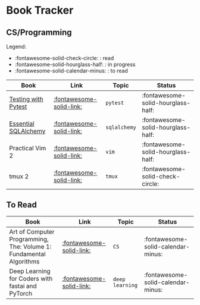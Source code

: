 Book Tracker
===

CS/Programming
---

Legend:

- :fontawesome-solid-check-circle: : read
- :fontawesome-solid-hourglass-half: : in progress
- :fontawesome-solid-calendar-minus: : to read

| Book                                                                                                | Link                                                                                                          | Topic      | Status                             |
|-----------------------------------------------------------------------------------------------------|---------------------------------------------------------------------------------------------------------------|------------|------------------------------------|
| [Testing with Pytest](../../programming/python/pytest/testing-with-pytest/index.md)                 | [:fontawesome-solid-link:](https://learning.oreilly.com/library/view/python-testing-with/9781680502848/)      | `pytest`     | :fontawesome-solid-hourglass-half: |
| [Essential SQLAlchemy](../../programming/python/databases/sqlalchemy/essential-sqlalchemy/index.md) | [:fontawesome-solid-link:](https://learning.oreilly.com/library/view/essential-sqlalchemy-2nd/9781491916544/) | `sqlalchemy` | :fontawesome-solid-hourglass-half: |
| Practical Vim 2                                                                                     | [:fontawesome-solid-link:](https://learning.oreilly.com/library/view/practical-vim-2nd/9781680501629/)        | `vim`        | :fontawesome-solid-hourglass-half: |
| tmux 2                                                                                              | [:fontawesome-solid-link:](https://learning.oreilly.com/library/view/tmux-2/9781680502374/)                   | `tmux`       | :fontawesome-solid-check-circle:   |

To Read
---

| Book                                                               | Link                                                                                                   | Topic         | Status                             |
|--------------------------------------------------------------------|--------------------------------------------------------------------------------------------------------|---------------|------------------------------------|
| Art of Computer Programming, The: Volume 1: Fundamental Algorithms | [:fontawesome-solid-link:](https://learning.oreilly.com/library/view/art-of-computer/9780321635754/)   | `CS`            | :fontawesome-solid-calendar-minus: |
| Deep Learning for Coders with fastai and PyTorch                   | [:fontawesome-solid-link:](https://learning.oreilly.com/library/view/deep-learning-for/9781492045519/) | `deep learning` | :fontawesome-solid-calendar-minus: |
